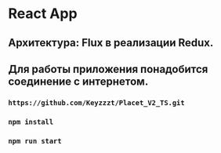 # React App
## Архитектура: Flux в реализации Redux.
## Для работы приложения понадобится соединение с интернетом.


### `https://github.com/Keyzzzt/Placet_V2_TS.git`
### `npm install`
### `npm run start`








